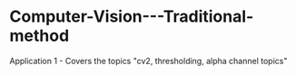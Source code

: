 # Computer-Vision---Traditional-method
Application 1 - Covers the topics "cv2, thresholding, alpha channel topics"
